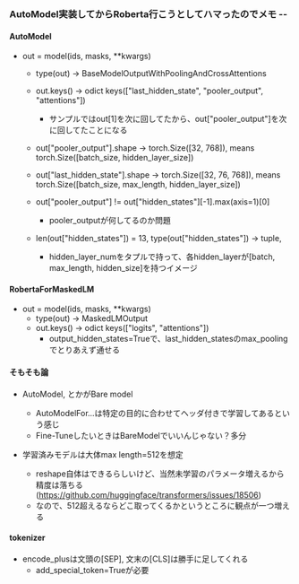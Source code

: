 ### AutoModel実装してからRoberta行こうとしてハマったのでメモ --

#### AutoModel
* out = model(ids, masks, **kwargs)
    * type(out) -> BaseModelOutputWithPoolingAndCrossAttentions
    * out.keys() -> odict keys(["last_hidden_state", "pooler_output", "attentions"])
        * サンプルではout[1]を次に回してたから、out["pooler_output"]を次に回してたことになる
    * out["pooler_output"].shape -> torch.Size([32, 768]), means torch.Size([batch_size, hidden_layer_size])
    * out["last_hidden_state"].shape -> torch.Size([32, 76, 768]), means torch.Size([batch_size, max_length, hidden_layer_size])

    * out["pooler_output"] != out["hidden_states"][-1].max(axis=1)[0]
        * pooler_outputが何してるのか問題

    * len(out["hidden_states"]) = 13, type(out["hidden_states"]) -> tuple,
        * hidden_layer_numをタプルで持って、各hidden_layerが[batch, max_length, hidden_size]を持つイメージ

#### RobertaForMaskedLM
* out = model(ids, masks, **kwargs)
    * type(out) -> MaskedLMOutput
    * out.keys() -> odict keys(["logits", "attentions"])
        * output_hidden_states=Trueで、last_hidden_statesのmax_poolingでとりあえず通せる

#### そもそも論
* AutoModel, とかがBare model
    * AutoModelFor...は特定の目的に合わせてヘッダ付きで学習してあるという感じ
    * Fine-TuneしたいときはBareModelでいいんじゃない？多分

* 学習済みモデルは大体max length=512を想定
    * reshape自体はできるらしいけど、当然未学習のパラメータ増えるから精度は落ちる(https://github.com/huggingface/transformers/issues/18506)
    * なので、512超えるならどこ取ってくるかというところに観点が一つ増える

#### tokenizer
* encode_plusは文頭の[SEP], 文末の[CLS]は勝手に足してくれる
    * add_special_token=Trueが必要